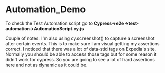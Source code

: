 # Automation_Demo


To check the Test Automation script go to **Cypress->e2e->test-automation->AutomationScript.cy.js**

Couple of notes: I'm also using cy.screenshot() to capture a screenshot after certain events.
This is to make sure I am visual getting my assertions correct.
I noticed that there was a lot of data-stid tags on Expedia's site.
Normally you should be able to access those tags but for some reason it didn't work for cypress.
So you are going to see a lot of hard assertions here and not as dynamic as it could be.
